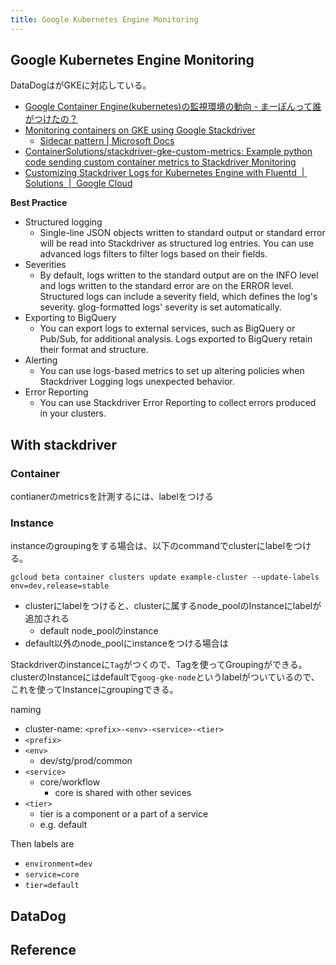 ```yaml
---
title: Google Kubernetes Engine Monitoring
---
```


## Google Kubernetes Engine Monitoring
DataDogはがGKEに対応している。


* [Google Container Engine(kubernetes)の監視環境の動向 - まーぽんって誰がつけたの？](http://www.mpon.me/entry/2017/11/09/011423)
* [Monitoring containers on GKE using Google Stackdriver](https://container-solutions.com/monitoring-containers-on-gke-with-google-stackdriver/)
    * [Sidecar pattern | Microsoft Docs](https://docs.microsoft.com/en-us/azure/architecture/patterns/sidecar)
* [ContainerSolutions/stackdriver-gke-custom-metrics: Example python code sending custom container metrics to Stackdriver Monitoring](https://github.com/ContainerSolutions/stackdriver-gke-custom-metrics)
* [Customizing Stackdriver Logs for Kubernetes Engine with Fluentd  |  Solutions  |  Google Cloud](https://cloud.google.com/solutions/customizing-stackdriver-logs-fluentd)

**Best Practice**

* Structured logging
    * Single-line JSON objects written to standard output or standard error will be read into Stackdriver as structured log entries. You can use advanced logs filters to filter logs based on their fields.
* Severities
    * By default, logs written to the standard output are on the INFO level and logs written to the standard error are on the ERROR level. Structured logs can include a severity field, which defines the log's severity. glog-formatted logs' severity is set automatically.
* Exporting to BigQuery
    * You can export logs to external services, such as BigQuery or Pub/Sub, for additional analysis. Logs exported to BigQuery retain their format and structure.
* Alerting
    * You can use logs-based metrics to set up altering policies when Stackdriver Logging logs unexpected behavior.
* Error Reporting
    * You can use Stackdriver Error Reporting to collect errors produced in your clusters.


## With stackdriver

### Container
contianerのmetricsを計測するには、labelをつける

### Instance
instanceのgroupingをする場合は、以下のcommandでclusterにlabelをつける。

```
gcloud beta container clusters update example-cluster --update-labels env=dev,release=stable
```

* clusterにlabelをつけると、clusterに属するnode_poolのInstanceにlabelが追加される
    * default node_poolのinstance
* default以外のnode_poolにinstanceをつける場合は


Stackdriverのinstanceに`Tag`がつくので、Tagを使ってGroupingができる。
clusterのInstanceにはdefaultで`goog-gke-node`というlabelがついているので、これを使ってInstanceにgroupingできる。

naming

* cluster-name: `<prefix>-<env>-<service>-<tier>`
* `<prefix>`
* `<env>`
    * dev/stg/prod/common
* `<service>`
    * core/workflow
        * core is shared with other sevices
* `<tier>`
    * tier is a component or a part of a service
    * e.g. default

Then labels are

* `environment=dev`
* `service=core`
* `tier=default`


## DataDog

## Reference

